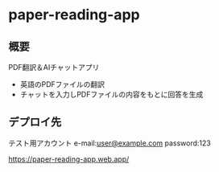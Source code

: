 # paper-reading-app
## 概要
PDF翻訳＆AIチャットアプリ
- 英語のPDFファイルの翻訳
- チャットを入力しPDFファイルの内容をもとに回答を生成

## デプロイ先
テスト用アカウント
e-mail:user@example.com  password:123

https://paper-reading-app.web.app/
